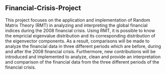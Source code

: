 ## Financial-Crisis-Project
This project focuses on the application and implementation of Random Matrix Theory (RMT) in analyzing and interpreting
the global financial indices during the 2008 financial crisis. Using RMT, it is possible to know the empricial eigenvalue
distribution and its corresponding distribution of the eigenvector components. As a result, comparisons will be made to analyze
the financial data in three different periods which are before, during and after the 2008 financial crisis. Furthermore, new
contributions will be introduced and implemented to analyze, clean and provide an interpretation and comparison of the
financial data from the three different periods of the financial crisis.
